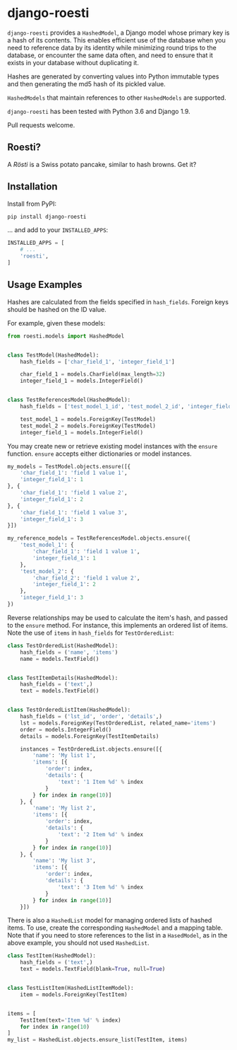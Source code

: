 # django-roesti

`django-roesti` provides a `HashedModel`, a Django model whose primary key is a
hash of its contents. This enables efficient use of the database when you need to reference data by its identity while minimizing round trips to
the database, or encounter the same data often, and need to ensure that it
exists in your database without duplicating it.

Hashes are generated by converting values into Python immutable types and then
generating the md5 hash of its pickled value.

`HashedModels` that maintain references to other `HashedModels` are supported.

`django-roesti` has been tested with Python 3.6 and Django 1.9.

Pull requests welcome.

## Roesti?

A *Rösti* is a Swiss potato pancake, similar to hash browns. Get it?

## Installation

Install from PyPI:

```bash
pip install django-roesti
```

... and add to your `INSTALLED_APPS`:

```python
INSTALLED_APPS = [
    # ...
    'roesti',
]
```

## Usage Examples

Hashes are calculated from the fields specified in `hash_fields`. Foreign keys
should be hashed on the ID value.

For example, given these models:

```python
from roesti.models import HashedModel


class TestModel(HashedModel):
    hash_fields = ['char_field_1', 'integer_field_1']

    char_field_1 = models.CharField(max_length=32)
    integer_field_1 = models.IntegerField()


class TestReferencesModel(HashedModel):
    hash_fields = ['test_model_1_id', 'test_model_2_id', 'integer_field_1']

    test_model_1 = models.ForeignKey(TestModel)
    test_model_2 = models.ForeignKey(TestModel)
    integer_field_1 = models.IntegerField()
```

You may create new or retrieve existing model instances with the `ensure`
function. `ensure` accepts either dictionaries or model instances.

```python
my_models = TestModel.objects.ensure([{
    'char_field_1': 'field 1 value 1',
    'integer_field_1': 1
}, {
    'char_field_1': 'field 1 value 2',
    'integer_field_1': 2
}, {
    'char_field_1': 'field 1 value 3',
    'integer_field_1': 3
}])

my_reference_models = TestReferencesModel.objects.ensure({
    'test_model_1': {
        'char_field_1': 'field 1 value 1',
        'integer_field_1': 1
    },
    'test_model_2': {
        'char_field_2': 'field 1 value 2',
        'integer_field_1': 2
    },
    'integer_field_1': 3
})
```

Reverse relationships may be used to calculate the item's hash, and passed to
the `ensure` method. For instance, this implements an ordered list of items.
Note the use of `items` in `hash_fields` for `TestOrderedList`:

```python
class TestOrderedList(HashedModel):
    hash_fields = ('name', 'items')
    name = models.TextField()


class TestItemDetails(HashedModel):
    hash_fields = ('text',)
    text = models.TextField()


class TestOrderedListItem(HashedModel):
    hash_fields = ('lst_id', 'order', 'details',)
    lst = models.ForeignKey(TestOrderedList, related_name='items')
    order = models.IntegerField()
    details = models.ForeignKey(TestItemDetails)

    instances = TestOrderedList.objects.ensure([{
        'name': 'My list 1',
        'items': [{
            'order': index,
            'details': {
                'text': '1 Item %d' % index
            }
        } for index in range(10)]
    }, {
        'name': 'My list 2',
        'items': [{
            'order': index,
            'details': {
                'text': '2 Item %d' % index
            }
        } for index in range(10)]
    }, {
        'name': 'My list 3',
        'items': [{
            'order': index,
            'details': {
                'text': '3 Item %d' % index
            }
        } for index in range(10)]
    }])
```

There is also a `HashedList` model for managing ordered lists of hashed items.
To use, create the corresponding `HashedModel` and a mapping table. Note that
if you need to store references to the list in a `HasedModel`, as in the above
example, you should not used `HashedList`.

```python
class TestItem(HashedModel):
    hash_fields = ('text',)
    text = models.TextField(blank=True, null=True)


class TestListItem(HashedListItemModel):
    item = models.ForeignKey(TestItem)


items = [
    TestItem(text='Item %d' % index)
    for index in range(10)
]
my_list = HashedList.objects.ensure_list(TestItem, items)
```
